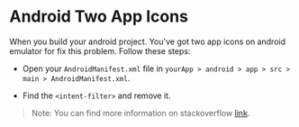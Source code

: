 # Android Two App Icons
When you build your android project. You've got two app icons on android emulator for fix this problem. Follow these steps:

- Open your `AndroidManifest.xml` file in `yourApp > android > app > src > main > AndroidManifest.xml`.

- Find the `<intent-filter>` and remove it. 

> Note: You can find more information on stackoverflow [link](https://stackoverflow.com/a/25778663).